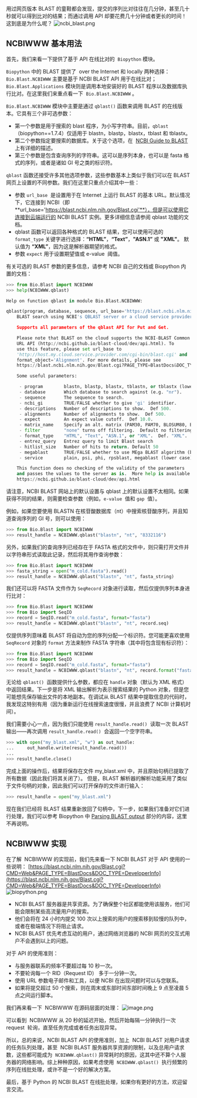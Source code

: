 用过网页版本 BLAST 的童鞋都会发现，提交的序列比对往往在几分钟，甚至几十秒就可以得到比对的结果；而通过调用 API 却要花费几十分钟或者更长的时间！这到底是为什么呢？
![ncbi_blast.png](https://shub-1251708715.cos.ap-guangzhou.myqcloud.com/elog-cookbook-img/Fm0tIZZDylBAvcBlSTvd_01Oh-yA.png)

## NCBIWWW 基本用法

首先，我们来看一下提供了基于 API 在线比对的  `Biopython` 模块。

`Biopython` 中的 BLAST 提供了  over the Internet 和 locally 两种选择：`Bio.Blast.NCBIWWW` 主要是基于 NCBI BLAST API 用于在线比对；`Bio.Blast.Applications` 模块则是调用本地安装好的 BLAST 程序以及数据库执行比对。在这里我们来重点看一下  `Bio.Blast.NCBIWWW` 。

`Bio.Blast.NCBIWWW` 模块中主要是通过 `qblast()` 函数来调用 BLAST 的在线版本。它具有三个非可选参数：

- 第一个参数是用于搜索的 blast 程序，为小写字符串。目前，`qblast`（biopython==1.7.4）仅适用于 blastn，blastp，blastx，tblast 和 tblastx。
- 第二个参数指定要搜索的数据库。关于这个选项，在  [NCBI Guide to BLAST](https://ftp.ncbi.nlm.nih.gov/pub/factsheets/HowTo_BLASTGuide.pdf) 上有详细的描述。
- 第三个参数是包含查询序列的字符串。这可以是序列本身，也可以是 fasta 格式的序列，或者是诸如 GI 号之类的标识符。

`qblast` 函数还接受许多其他选项参数，这些参数基本上类似于我们可以在 BLAST 网页上设置的不同参数。我们在这里只重点介绍其中一些：

- 参数 `url_base`  是设置用于在 Internet 上运行 BLAST 的基本 URL。默认情况下，它连接到 NCBI（即 **url_base='https://blast.ncbi.nlm.nih.gov/Blast.cgi'**），但是可以使用它连接到云端运行的 NCBI BLAST 实例。更多详细信息请参阅 qblast 功能的文档。
- qblast 函数可以返回各种格式的 BLAST 结果，您可以使用可选的` format_type` 关键字进行选择：**“HTML”**，**“Text”**，**"ASN.1”** 或 **"XML"**。 默认值为 **“XML”**，因为这是解析器期望的格式。
- 参数 `expect` 用于设置期望值或 e-value  阈值。

有关可选的 BLAST 参数的更多信息，请参考 NCBI 自己的文档或 Biopython 内置的文档：

```python
>>> from Bio.Blast import NCBIWWW
>>> help(NCBIWWW.qblast)

Help on function qblast in module Bio.Blast.NCBIWWW:

qblast(program, database, sequence, url_base='https://blast.ncbi.nlm.nih.gov/Blast.cgi', auto_format=None, composition_based_statistics=None, db_genetic_code=None, endpoints=None, entrez_query='(none)', expect=10.0, filter=None, gapcosts=None, genetic_code=None, hitlist_size=50, i_thresh=None, layout=None, lcase_mask=None, matrix_name=None, nucl_penalty=None, nucl_reward=None, other_advanced=None, perc_ident=None, phi_pattern=None, query_file=None, query_believe_defline=None, query_from=None, query_to=None, searchsp_eff=None, service=None, threshold=None, ungapped_alignment=None, word_size=None, alignments=500, alignment_view=None, descriptions=500, entrez_links_new_window=None, expect_low=None, expect_high=None, format_entrez_query=None, format_object=None, format_type='XML', ncbi_gi=None, results_file=None, show_overview=None, megablast=None, template_type=None, template_length=None)
    BLAST search using NCBI's QBLAST server or a cloud service provider.

    Supports all parameters of the qblast API for Put and Get.

    Please note that BLAST on the cloud supports the NCBI-BLAST Common
    URL API (http://ncbi.github.io/blast-cloud/dev/api.html). To
    use this feature, please set url_base to
    'http://host.my.cloud.service.provider.com/cgi-bin/blast.cgi' and
    format_object='Alignment'. For more details, please see
    https://blast.ncbi.nlm.nih.gov/Blast.cgi?PAGE_TYPE=BlastDocs&DOC_TYPE=CloudBlast

    Some useful parameters:

     - program        blastn, blastp, blastx, tblastn, or tblastx (lower case)
     - database       Which database to search against (e.g. "nr").
     - sequence       The sequence to search.
     - ncbi_gi        TRUE/FALSE whether to give 'gi' identifier.
     - descriptions   Number of descriptions to show.  Def 500.
     - alignments     Number of alignments to show.  Def 500.
     - expect         An expect value cutoff.  Def 10.0.
     - matrix_name    Specify an alt. matrix (PAM30, PAM70, BLOSUM80, BLOSUM45).
     - filter         "none" turns off filtering.  Default no filtering
     - format_type    "HTML", "Text", "ASN.1", or "XML".  Def. "XML".
     - entrez_query   Entrez query to limit Blast search
     - hitlist_size   Number of hits to return. Default 50
     - megablast      TRUE/FALSE whether to use MEga BLAST algorithm (blastn only)
     - service        plain, psi, phi, rpsblast, megablast (lower case)

    This function does no checking of the validity of the parameters
    and passes the values to the server as is.  More help is available at:
    https://ncbi.github.io/blast-cloud/dev/api.html
```

请注意，NCBI BLAST 网站上的默认设置与 qblast 上的默认设置不太相同。如果获得不同的结果，则需要检查参数（例如，`e-value`  值和 `gap`  值）。

例如，如果您要使用 BLASTN 在核苷酸数据库（nt）中搜索核苷酸序列，并且知道查询序列的 GI 号，则可以使用：

```python
>>> from Bio.Blast import NCBIWWW
>>> result_handle = NCBIWWW.qblast("blastn", "nt", "8332116")
```

另外，如果我们的查询序列已经存在于 FASTA 格式的文件中，则只需打开文件并以字符串形式读取此记录，然后将其用作查询参数：

```python
>>> from Bio.Blast import NCBIWWW
>>> fasta_string = open("m_cold.fasta").read()
>>> result_handle = NCBIWWW.qblast("blastn", "nt", fasta_string)
```

我们还可以将 FASTA 文件作为 `SeqRecord` 对象进行读取，然后仅提供序列本身进行比对：

```python
>>> from Bio.Blast import NCBIWWW
>>> from Bio import SeqIO
>>> record = SeqIO.read("m_cold.fasta", format="fasta")
>>> result_handle = NCBIWWW.qblast("blastn", "nt", record.seq)
```

仅提供序列意味着 BLAST 将自动为您的序列分配一个标识符。您可能更喜欢使用 `SeqRecord` 对象的 `format` 方法来制作 FASTA 字符串（其中将包含现有标识符）：

```python
>>> from Bio.Blast import NCBIWWW
>>> from Bio import SeqIO
>>> record = SeqIO.read("m_cold.fasta", format="fasta")
>>> result_handle = NCBIWWW.qblast("blastn", "nt", record.format("fasta"))
```

无论给 `qblast()`  函数提供什么参数，都应在 `handle` 对象（默认为 XML 格式）中返回结果。下一步是将 XML 输出解析为表示搜索结果的 Python 对象，但是您可能想先保存输出文件的本地副本。在调试从 BLAST 结果中提取信息的代码时，我发现这特别有用（因为重新运行在线搜索速度很慢，并且浪费了 NCBI 计算机时间）。

我们需要小心一点，因为我们只能使用 `result_handle.read()`  读取一次 BLAST 输出——再次调用 `result_handle.read()`  会返回一个空字符串。

```python
>>> with open("my_blast.xml", "w") as out_handle:
...     out_handle.write(result_handle.read())
...
>>> result_handle.close()
```

完成上面的操作后，结果将保存在文件 my_blast.xml 中，并且原始句柄已提取了所有数据（因此我们将其关闭了）。 但是，BLAST 解析器的解析功能采用了类似于文件句柄的对象，因此我们可以打开保存的文件进行输入：

```python
>>> result_handle = open("my_blast.xml")
```

现在我们已经将 BLAST 结果重新放回了句柄中，下一步，如果我们准备对它们进行处理，我们可以参考 Biopython 中 [Parsing BLAST output](http://biopython.org/DIST/docs/tutorial/Tutorial.html#sec:parsing-blast) 部分的内容，这里不再说明。

## NCBIWWW 实现

在了解  NCBIWWW 的实现前，我们先来看一下 NCBI BLAST 对于 API 使用的一些说明：
[https://blast.ncbi.nlm.nih.gov/Blast.cgi?CMD=Web&PAGE_TYPE=BlastDocs&DOC_TYPE=DeveloperInfo](https://blast.ncbi.nlm.nih.gov/Blast.cgi?CMD=Web&PAGE_TYPE=BlastDocs&DOC_TYPE=DeveloperInfo)
![biopython.png](https://shub-1251708715.cos.ap-guangzhou.myqcloud.com/elog-cookbook-img/FqBJQE8WrsY1EPlHMljkXOyCmKih.png)

- NCBI BLAST 服务器是共享资源。为了确保整个社区都能使用该服务，他们可能会限制某些高流量用户的搜索。
- 他们会将在 24 小时内提交 100 次以上搜索的用户的搜索移到较慢的队列中，或者在极端情况下将阻止请求。
- NCBI BLAST 优先考虑互动的用户，通过网络浏览器的 NCBI 网页的交互式用户不会遇到以上的问题。

对于 API 的使用准则：

- 与服务器联系的频率不要超过每 10 秒一次。
- 不要轮询每一个 RID（Request ID） 多于一分钟一次。
- 使用 URL 参数电子邮件和工具，以便 NCBI 在出现问题时可以与您联系。
- 如果将提交超过 50 个搜索，则在周末或东部时间东部时间晚上 9 点至凌晨 5 点之间运行脚本。

我们再来看一下  NCBIWWW 在源码层面的处理：
![image.png](https://shub-1251708715.cos.ap-guangzhou.myqcloud.com/elog-cookbook-img/FpX7eRpUzLiJEZ2wRJ41evQhiYmj.png)

可以看到  NCBIWWW 从 20 秒的延迟开始，然后开始每隔一分钟执行一次 request  轮询，直至任务完成或者任务出现异常。

所以，总的来说，NCBI BLAST API 的使用准则，加上  NCBI BLAST 对用户请求的任务队列处理，甚至  NCBI BLAST 服务器共享资源的限制，以及总用户请求数，这些都可能成为  `NCBIWWW.qblast()` 异常耗时的原因，这其中还不算个人服务器的网络影响。综上种种原因，如果考虑使用  `NCBIWWW.qblast()`  执行频繁的序列在线批处理，或许不是一个好的解决方案。

最后，基于 Python 的 NCBI BLAST 在线批处理，如果你有更好的方法，欢迎留言交流。
